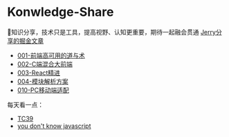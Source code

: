 # Konwledge-Share
🦁知识分享，技术只是工具，提高视野、认知更重要，期待一起融会贯通
[Jerry分享的掘金文章](https://juejin.cn/user/4001878055334349/posts)

+ [001-前端高可用的道与术](001-前端高可用的道与术.md)
+ [002-C端混合大前端](002-C端混合大前端.md)
+ [003-React精进](003-React精进.md)
+ [004-模块解析方案](004-模块解析方案.md)
+ [010-PC移动端适配](010-PC移动端适配.md)

每天看一点：
+ [TC39](https://github.com/tc39)
+ [you don't know javascript](https://github.com/getify/You-Dont-Know-JS)

